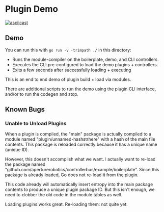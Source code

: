 # Plugin Demo

[![asciicast](https://asciinema.org/a/I4LOCViLwzRlztYc1rytgAxWp.svg)](https://asciinema.org/a/I4LOCViLwzRlztYc1rytgAxWp)

## Demo

You can run this with `go run -v -trimpath ./` in this directory:

 - Runs the module-compiler on the boilerplate, demo, and CLI controllers.
 - Executes the CLI pre-configured to load the demo plugins + controllers.
 - Exits a few seconds after successfully loading + executing
 
This is an end to end demo of plugin build + load via modules.

There are additional scripts to run the demo using the plugin CLI interface,
and/or to run the codegen and stop.

## Known Bugs

### Unable to Unload Plugins

When a plugin is compiled, the "main" package is actually compiled to a module
named "plugin/unnamed-hashstrhere" with a hash of the main file contents. This
package is reloaded correctly because it has a unique name (unique ID).

However, this doesn't accomplish what we want. I actually want to re-load the
package named "github.com/aperturerobotics/controllerbus/example/boilerplate".
Since this package is already loaded, Go does not re-load it from the plugin.

This code already will automatically insert entropy into the main package
contents to produce a unique plugin package ID. But this isn't enough, we need
to clobber the old code in the module tables as well.

Loading plugins works great. Re-loading them: not quite yet.
